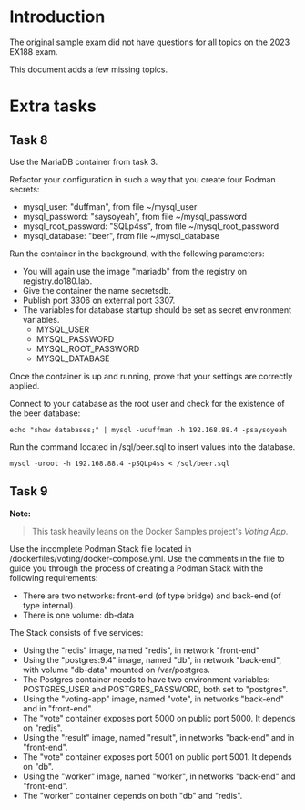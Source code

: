 # Introduction

The original sample exam did not have questions for all topics on the 2023 EX188 exam. 

This document adds a few missing topics. 


# Extra tasks

## Task 8

Use the MariaDB container from task 3. 

Refactor your configuration in such a way that you create four Podman secrets:

* mysql_user: "duffman", from file ~/mysql_user
* mysql_password: "saysoyeah", from file ~/mysql_password
* mysql_root_password: "SQLp4ss", from file ~/mysql_root_password
* mysql_database: "beer", from file ~/mysql_database

Run the container in the background, with the following parameters:

* You will again use the image "mariadb" from the registry on registry.do180.lab.
* Give the container the name secretsdb.
* Publish port 3306 on external port 3307.
* The variables for database startup should be set as secret environment variables.
  * MYSQL_USER
  * MYSQL_PASSWORD
  * MYSQL_ROOT_PASSWORD
  * MYSQL_DATABASE

Once the container is up and running, prove that your settings are correctly applied.

Connect to your database as the root user and check for the existence of the beer database:

`echo "show databases;" | mysql -uduffman -h 192.168.88.4 -psaysoyeah`

Run the command located in /sql/beer.sql to insert values into the database.

`mysql -uroot -h 192.168.88.4 -pSQLp4ss < /sql/beer.sql`


## Task 9

**Note:**

> This task heavily leans on the Docker Samples project's _Voting App_. 

Use the incomplete Podman Stack file located in /dockerfiles/voting/docker-compose.yml. Use the comments in the file to guide you through the process of creating a Podman Stack with the following requirements:

* There are two networks: front-end (of type bridge) and back-end (of type internal).
* There is one volume: db-data

The Stack consists of five services:

* Using the "redis" image, named "redis", in network "front-end"
* Using the "postgres:9.4" image, named "db", in network "back-end", with volume "db-data" mounted on /var/postgres.
* The Postgres container needs to have two environment variables: POSTGRES_USER and POSTGRES_PASSWORD, both set to "postgres". 
* Using the "voting-app" image, named "vote", in networks "back-end" and in "front-end". 
* The "vote" container exposes port 5000 on public port 5000. It depends on "redis". 
* Using the "result" image, named "result", in networks "back-end" and in "front-end". 
* The "vote" container exposes port 5001 on public port 5001. It depends on "db". 
* Using the "worker" image, named "worker", in networks "back-end" and "front-end". 
* The "worker" container depends on both "db" and "redis". 